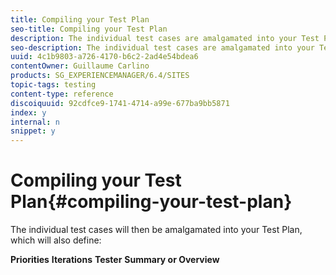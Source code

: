 ```yaml
---
title: Compiling your Test Plan
seo-title: Compiling your Test Plan
description: The individual test cases are amalgamated into your Test Plan
seo-description: The individual test cases are amalgamated into your Test Plan
uuid: 4c1b9803-a726-4170-b6c2-2ad4e54bdea6
contentOwner: Guillaume Carlino
products: SG_EXPERIENCEMANAGER/6.4/SITES
topic-tags: testing
content-type: reference
discoiquuid: 92cdfce9-1741-4714-a99e-677ba9bb5871
index: y
internal: n
snippet: y
---
```


# Compiling your Test Plan{#compiling-your-test-plan}

The individual test cases will then be amalgamated into your Test Plan, which will also define:

**Priorities**
**Iterations** **Tester** **Summary or Overview** 
